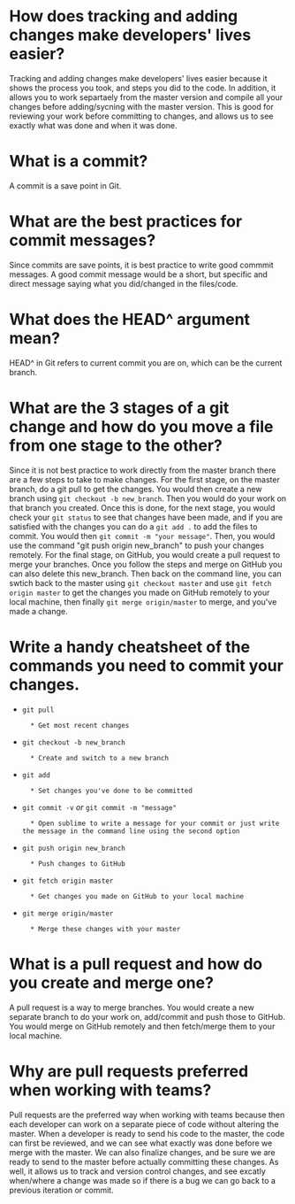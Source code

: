 # How does tracking and adding changes make developers' lives easier?

Tracking and adding changes make developers' lives easier because it shows the process you took, and steps you did to the code. In addition, it allows you to work separtaely from the master version and compile all your changes before adding/sycning with the master version. This is good for reviewing your work before committing to changes, and allows us to see exactly what was done and when it was done. 


# What is a commit?

A commit is a save point in Git.


# What are the best practices for commit messages?

Since commits are save points, it is best practice to write good commmit messages. A good commit message would be a short, but specific and direct message saying what you did/changed in the files/code.


# What does the HEAD^ argument mean?

HEAD^ in Git refers to current commit you are on, which can be the current branch.


# What are the 3 stages of a git change and how do you move a file from one stage to the other?

Since it is not best practice to work directly from the master branch there are a few steps to take to make changes. For the first stage, on the master branch, do a git pull to get the changes. You would then create a new branch using `git checkout -b new_branch`. Then you would do your work on that branch you created. Once this is done, for the next stage, you would check your `git status` to see that changes have been made, and if you are satisfied with the changes you can do a `git add .` to add the files to commit. You would then `git commit -m "your message"`. Then, you would use the command "git push origin new_branch" to push your changes remotely. For the final stage, on GitHub, you would create a pull request to merge your branches. Once you follow the steps and merge on GitHub you can also delete this new_branch. Then back on the command line, you can swtich back to the master using `git checkout master` and use `git fetch origin master` to get the changes you made on GitHub remotely to your local machine, then finally `git merge origin/master` to merge, and you've made a change.


# Write a handy cheatsheet of the commands you need to commit your changes.

- `git pull`

		* Get most recent changes

- `git checkout -b new_branch`

		* Create and switch to a new branch

- `git add`

		* Set changes you've done to be committed

- `git commit -v` *or* `git commit -m "message"`

		* Open sublime to write a message for your commit or just write the message in the command line using the second option

- `git push origin new_branch`

		* Push changes to GitHub 

- `git fetch origin master`

		* Get changes you made on GitHub to your local machine

- `git merge origin/master`

		* Merge these changes with your master


# What is a pull request and how do you create and merge one?

A pull request is a way to merge branches. You would create a new separate branch to do your work on, add/commit and push those to GitHub. You would merge on GitHub remotely and then fetch/merge them to your local machine.


# Why are pull requests preferred when working with teams?

Pull requests are the preferred way when working with teams because then each developer can work on a separate piece of code without altering the master. When a developer is ready to send his code to the master, the code can first be reviewed, and we can see what exactly was done before we merge with the master. We can also finalize changes, and be sure we are ready to send to the master before actually committing these changes. As well, it allows us to track and version control changes, and see excatly when/where a change was made so if there is a bug we can go back to a previous iteration or commit.